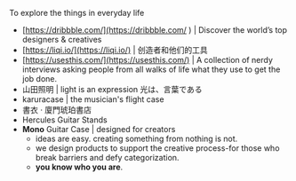 To explore the things in everyday life

* [https://dribbble.com/](https://dribbble.com/ ) | Discover the world’s top designers & creatives
* [https://liqi.io/](https://liqi.io/) | 创造者和他们的工具
* [https://usesthis.com/](https://usesthis.com/) | A collection of nerdy interviews asking people from all walks of life what they use to get the job done.
* 山田照明 | light is an expression 光は、言葉である
* karuracase | the musician's flight case
* 書衣 · 廈門琥珀書店
* Hercules Guitar Stands
* **Mono** Guitar Case | designed for creators
  * ideas are easy. creating something from nothing is not.
  * we design products to support the creative process-for those who break barriers and defy categorization.
  * **you know who you are**.

